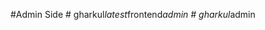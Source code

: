 #Admin Side
#   g h a r k u l _ l a t e s t _ f r o n t e n d _ a d m i n  
 #   g h a r k u l _ a d m i n  
 